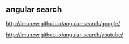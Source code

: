 
<h2>angular search</h2>

http://imunew.github.io/angular-search/google/

http://imunew.github.io/angular-search/youtube/
